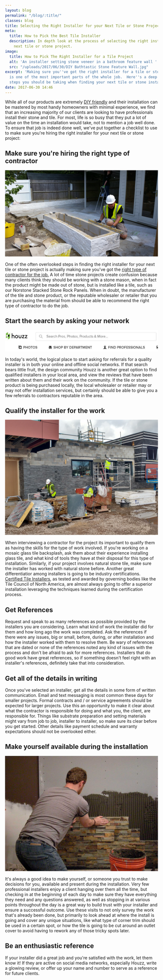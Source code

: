 ```yaml
---
layout: blog
permalink: "/blog/:title/"
classes: blog
title: Selecting the Right Installer for your Next Tile or Stone Project
meta:
  title: How to Pick the Best Tile Installer
  description: In depth look at the process of selecting the right installer for your
    next tile or stone project.
image:
  title: How to Pick The Right Installer for a Tile Project
  alt: 'An installer setting stone veneer in a bathroom feature wall '
  src: "/uploads/2017/06/30/DIY Bathtastic Stone Feature Wall.jpg"
excerpt: 'Making sure you''ve got the right installer for a tile or stone project
  is one of the most important parts of the whole job.  Here''s a deep dive into the
  steps you should be taking when finding your next tile or stone installer. '
date: 2017-06-30 14:46
---
```

While all of our products are extremely [DIY friendly](https://www.norstoneusa.com/blog/norstone-diy-infographic/) and their installation can be mastered by most handy homeowners with minimal experience, we find that an increasing majority of our clients are looking to have professionals install their stone and tile.  For most, life is so busy that they put a lot of value on the time an installation would take, not to mention a job well done.  To ensure that job is indeed done well, we've put together a checklist to use to make sure you're hiring the right installer for your next tile or stone project:

## Make sure you're hiring the right type of contractor

![White Stacked Stone being installed on a curved planter box](/uploads/2017/06/30/Planter%20Box%20Stacked%20Stone%20Installation.jpg)

One of the often overlooked steps in finding the right installer for your next tile or stone project is actually making sure you've got the [right type of contractor for the job.](https://www.norstoneusa.com/blog/hiring-a-contractor-for-your-next-stone-project/)  A lot of time stone projects create confusion because many clients think they should be working with a stone mason, when in fact the product might be made out of stone, but is installed like a tile, such as our Norstone Stacked Stone Rock Panels.  When in doubt, the manufacturer of the tile and stone product, or the reputable wholesaler or retailer that you are purchasing the material from should be able to recommend the right type of contractor to do the job.

## Start the search by asking your network

![Screnshot of the header of the Houzz website](/uploads/2017/06/30/Houzz%20Header.JPG)

In today's world, the logical place to start asking for referrals for a quality installer is in both your online and offline social networks.  If that search bears little fruit, the design community Houzz is another great option to find qualified installers in your local area, and view the reviews that have been written about them and their work on the community.  If the tile or stone product is being purchased locally, the local wholesaler or retailer may or may not offer installation services, but certainly should be able to give you a few referrals to contractors reputable in the area.

## Qualify the installer for the work

![Installers working on a commercial stone veneer installation](/uploads/2017/06/30/Commercial%20Charcoal%20Stone%20Veneer%20Installers.jpg)

When interviewing a contractor for the project its important to qualify them as having the skills for the type of work involved.  If you're working on a mosaic glass tile backsplash, ask them about their experience installing glass tile, and what kind of tools they have at their disposal for this type of installation.  Similarly, if your project involves natural stone tile, make sure the installer has worked with natural stone before.  Another great differentiatior among installers is going to be industry certifications.  [Certified Tile Installers](https://www.norstoneusa.com/blog/learning-the-best-practices-for-tile-and-stone-installations-by-the-tile-council-of-north-america/), as tested and awarded by governing bodies like the Tile Council of North America, are almost always going to offer a superior installation leveraging the techniques learned during the certification process.

## Get References

Request and speak to as many references as possible provided by the installers you are considering.  Learn what kind of work the installer did for them and how long ago the work was completed.  Ask the references if there were any issues, big or small, before, during, or after installation and how the installer worked with them to resolve them.  Be wary of references that are dated or none of the references noted any kind of issues with the process and don't be afraid to ask for more references.  Installers that do good work have great references, so if something doesn't feel right with an installer's references, definitely take that into consideration.

## Get all of the details in writing

Once you've selected an installer, get all the details in some form of written communication.  Email and text messaging is most common these days for smaller projects.  Formal contracts and / or service agreements should be expected for larger projects.  Use this an opportunity to make it clear about what the contractor is responsible for doing and what you, the client, are responsible for.  Things like substrate preparation and setting materials might vary from job to job, installer to installer, so make sure its clear before you get started.  Other details like payment schedule and warranty expectations should not be overlooked either.

## Make yourself available during the installation

![Norstone Ochre Stacked Stone Rock Panel Installation on DIY show Bathtastic](/uploads/2017/06/30/DIY%20Bathtastic%20Stone%20Feature%20Wall-1.jpg)

It's always a good idea to make yourself, or someone you trust to make decisions for you, available and present during the installation.  Very few professional installers enjoy a client hanging over them all the time, but checking in at the beginning of each day to make sure they have everything they need and any questions answered, as well as stopping in at various points throughout the day is a great way to build trust with your installer and ensure a successful outcome.  Use these visits to not only survey the work that's already been done, but primarily to look ahead at where the install is going and cover any unique situations, like what type of corner trim should be used in a certain spot, or how the tile is going to be cut around an outlet cover to avoid having to rework any of those tricky spots later.

## Be an enthusiastic reference

If your installer did a great job and you're satisfied with the work, let them know it!  If they are active on social media networks, especially Houzz, write a glowing review, or offer up your name and number to serve as a reference for future clients.